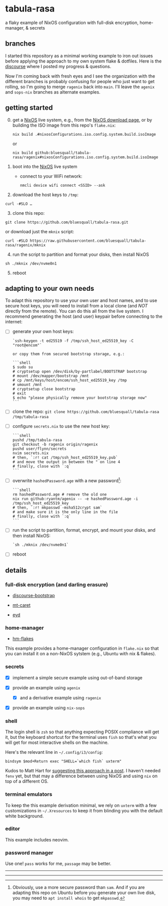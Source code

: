 # tabula-rasa

a flaky example of NixOS configuration with full-disk encryption, home-manager, & secrets

## branches

I started this repository as a minimal working example to iron out issues
before applying the approach to my own system flake & dotfiles. Here is the
[discourse][discourse-bootstrap] where I posted my progress & questions.

Now I'm coming back with fresh eyes and I see the organization with the
different branches is probably confusing for people who just want to get
rolling, so I'm going to merge `ragenix` back into `main`. I'll leave the
`agenix` and `sops-nix` branches as alternate examples.

## getting started

0. get a [NixOS] live system, e.g., from the [NixOS download page], or by
   building the ISO image from this repo's `flake.nix`:

   `nix build .#nixosConfigurations.iso.config.system.build.isoImage`

   or

   `nix build github:bluesquall/tabula-rasa/ragenix#nixosConfigurations.iso.config.system.build.isoImage`

1. boot into the [NixOS] live system

   - connect to your WiFi network:

     `nmcli device wifi connect <SSID> --ask`

2. download the host keys to `/tmp`:

  `curl -#SLO …`

3. clone this repo:

  `git clone https://github.com/bluesquall/tabula-rasa.git`
  
  or download just the `mknix` script:
  
  `curl -#SLO https://raw.githubusercontent.com/bluesquall/tabula-rasa/ragenix/mknix`

4. run the script to partition and format your disks, then install NixOS

  `sh ./mknix /dev/nvme0n1`

5. reboot

## adapting to your own needs

To adapt this repository to use your own user and host names, and to use
secure host keys, you will need to install from a local clone (and *NOT*
directly from the remote). You can do this all from the live system. I
recommend generating the host (and user) keypair before connecting to the
internet:

- [ ] generate your own host keys:

      `ssh-keygen -t ed25519 -f /tmp/ssh_host_ed25519_key -C "root@encom"`

      or copy them from secured bootstrap storage, e.g.:

      ```shell
      $ sudo su
      # cryptsetup open /dev/disk/by-partlabel/BOOTSTRAP bootstrap
      # mount /dev/mapper/bootstrap /mnt
      # cp /mnt/keys/host/encom/ssh_host_ed25519_key /tmp
      # umount /mnt
      # cryptsetup close bootstrap
      # exit
      $ echo "please physically remove your bootstrap storage now"
      ```

- [ ] clone the repo:
      `git clone https://github.com/bluesquall/tabula-rasa /tmp/tabula-rasa`

- [ ] configure `secrets.nix` to use the new host key:

      ```shell
      pushd /tmp/tabula-rasa
      git checkout -b ragenix origin/ragenix
      pushd user/flynn/secrets
      nvim secrets.nix
      # then, `:r! cat /tmp/ssh_host_ed25519_key.pub`
      # and move the output in between the " on line 4
      # finally, close with `:q`
      ```

- [ ] overwrite `hashedPassword.age` with a new password[^1]:

      ```shell
      rm hashedPassword.age # remove the old one
      nix run github:ryantm/agenix -- -e hashedPassword.age -i /tmp/ssh_host_ed25519_key
      # then, `:r! mkpasswd -msha512crypt sam`
      # and make sure it is the only line in the file
      # finally, close with `:q`
      ```

- [ ] run the script to partition, format, encrypt, and mount your disks,
      and then install NixOS:

      `sh ./mknix /dev/nvme0n1`

- [ ] reboot


## details

### full-disk encryption (and darling erasure)

- [discourse-bootstrap]

- [mt-caret]

- [eyd]

### home-manager

- [hm-flakes]

This example provides a home-manager configuration in `flake.nix` so that
you can install it on a non-NixOS sytstem (e.g., Ubuntu with nix & flakes).

### secrets

  - [x] implement a simple secure example using out-of-band storage

  - [x] provide an example using `agenix`

    - [x] and a derivative example using `ragenix`

  - [x] provide an example using `nix-sops`

### shell

The login shell is `zsh` so that anything expecting POSIX compliance will
get it, but the keyboard shortcut for the terminal uses `fish` so that's
what you will get for most interactive shells on the machine.

Here's the relevant line in `~/.config/i3/config`:

```
bindsym $mod+Return exec "SHELL=`which fish` uxterm"
```

Kudos to Matt Hart for [suggesting this approach in a post][fish-n-nix]. I
haven't needed `fenv` yet, but that may a difference between using NixOS and
using `nix` on top of a different OS.

### terminal emulators

To keep the this example derivation minimal, we rely on `uxterm` with a few
customizations in `~/.Xresources` to keep it from blinding you with the
default white background.

### editor

This example includes neovim.

### password manager

Use one! `pass` works for me, `passage` may be better.

_____________
[^1]: Obviously, use a more secure password than `sam`. And if you are
      adapting this repo on Ubuntu before you generate your own live disk,
      you may need to `apt install whois` to get `mkpasswd`.
_____________

[NixOS]: https://nixos.org
[NixOS download page]: https://nixos.org/download.html
[discourse-bootstrap]: https://discourse.nixos.org/t/bootstrap-fresh-install-using-agenix-for-secrets-management/
[mt-caret]: https://mt-caret.github.io/blog/posts/2020-06-29-optin-state.html
[eyd]: https://grahamc.com/blog/erase-your-darlings
[fish-n-nix]: https://mjhart.netlify.app/posts/2020-03-14-nix-and-fish.html
[hm-flakes]: https://dee.underscore.world/blog/home-manager-flakes/
